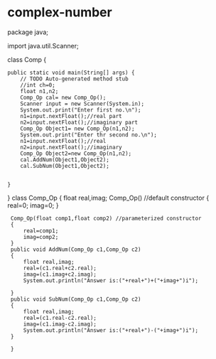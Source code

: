# complex-number
package java;

import java.util.Scanner;

class Comp {

	public static void main(String[] args) {
		// TODO Auto-generated method stub
		//int ch=0;
        float n1,n2;
        Comp_Op cal= new Comp_Op();
        Scanner input = new Scanner(System.in);
        System.out.print("Enter first no.\n");
        n1=input.nextFloat();//real part
        n2=input.nextFloat();//imaginary part
        Comp_Op Object1= new Comp_Op(n1,n2);
        System.out.print("Enter thr second no.\n");
        n1=input.nextFloat();//real
        n2=input.nextFloat();//imaginary
        Comp_Op Object2=new Comp_Op(n1,n2);
        cal.AddNum(Object1,Object2);
        cal.SubNum(Object1,Object2);	
        

	}

}
 class Comp_Op
 {
	 float real,imag;
	 Comp_Op() //default constructor
	 {
		 real=0;
		 imag=0;
	 } 
	 
	 Comp_Op(float comp1,float comp2) //parameterized constructor
	 {
		 real=comp1;
		 imag=comp2;
	 }
	 public void AddNum(Comp_Op c1,Comp_Op c2)
	 {
		 float real,imag;
		 real=(c1.real+c2.real);
		 imag=(c1.imag+c2.imag);
		 System.out.println("Answer is:("+real+")+("+imag+")i");
		 
	 }
	 public void SubNum(Comp_Op c1,Comp_Op c2)
	 {
		 float real,imag;
		 real=(c1.real-c2.real);
		 imag=(c1.imag-c2.imag);
		 System.out.println("Answer is:("+real+")-("+imag+")i"); 
	 }

	 }
	 
 
